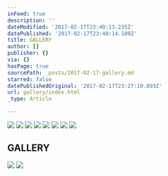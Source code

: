 ```yaml
---
inFeed: true
description: ''
dateModified: '2017-02-17T23:40:13.235Z'
datePublished: '2017-02-17T23:40:14.109Z'
title: GALLERY
author: []
publisher: {}
via: {}
hasPage: true
sourcePath: _posts/2017-02-17-gallery.md
starred: false
datePublishedOriginal: '2017-02-17T23:27:10.893Z'
url: gallery/index.html
_type: Article

---
```

![](https://the-grid-user-content.s3-us-west-2.amazonaws.com/7f095008-4f18-4d55-b491-466915d24a56.gif)
![](https://the-grid-user-content.s3-us-west-2.amazonaws.com/f248f861-37fd-42d5-8a1f-95ae72b98ca7.gif)
![](https://the-grid-user-content.s3-us-west-2.amazonaws.com/78401afd-3d24-49d8-83dd-ce86bf9fbe33.gif)
![](https://the-grid-user-content.s3-us-west-2.amazonaws.com/6de2979e-ff69-4cd6-b888-8ac841faecd4.gif)
![](https://the-grid-user-content.s3-us-west-2.amazonaws.com/26b4e622-a0f3-415d-826a-5f121c38e5f8.gif)
![](https://the-grid-user-content.s3-us-west-2.amazonaws.com/72d9b947-9e37-4b87-8ca1-e71bff94ef86.gif)
![](https://the-grid-user-content.s3-us-west-2.amazonaws.com/92871551-a96f-4222-a542-7933b117a0db.gif)
![](https://the-grid-user-content.s3-us-west-2.amazonaws.com/b4c30415-dc28-453b-97b4-42a210e43bec.gif)

## GALLERY
![](https://the-grid-user-content.s3-us-west-2.amazonaws.com/efb56279-1b00-42c8-aebb-97184dadca1d.gif)
![](https://the-grid-user-content.s3-us-west-2.amazonaws.com/eafde10b-c7b6-46bf-b017-414c6fb90ebe.gif)